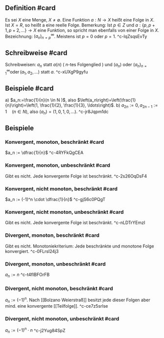 ## Definition #card 
Es sei $X$ eine Menge, $X \neq \emptyset$. Eine Funktion $a: N \rightarrow X$ heißt eine Folge in $X$. Ist $X= R$, so heißt a eine reelle Folge.
Bemerkung: Ist $p \in Z$ und $a:\{p, p+1, p+2, \ldots\} \rightarrow X$ eine Funktion, so spricht man ebenfalls von einer Folge in $X$. Bezeichnung: $\left(a_n\right)_{n=p}^{\infty}$. Meistens ist $p=0$ oder $p=1$.
^c-IqZsqsEvTy

## Schreibweise #card 
Schreibweisen: $a_n$ statt $a(n)$ ( $n$-tes Folgenglied $)$ und $\left(a_n\right)$ oder $\left(a_n\right)_{n=1}^{\infty} \operatorname{oder}\left(a_1, a_2, \ldots\right)$ statt $a$.
^c-xUXgP9gyfu

## Beispiele #card 
a) $a_n:=\frac{1}{n}(n \in N )$, also $\left(a_n\right)=\left(\frac{1}{n}\right)=\left(1, \frac{1}{2}, \frac{1}{3}, \ldots\right)$.
b) $a_{2 n}:=0, a_{2 n-1}:=1 \quad(n \in N )$, also $\left(a_n\right)=(1,0,1,0, \ldots)$.
^c-jr8Jqpm1dc

## Beispiele
### Konvergent, monoton, beschränkt #card 
$a_n := \dfrac{1}{n}$
^c-4RYFkQgCEA
### Konvergent, monoton, unbeschränkt #card 
Gibt es nicht. Jede konvergente Folge ist beschränkt.
^c-2s26OqDsF4
### Konvergent, nicht monoton, beschränkt #card 
$a_n := (-1)^n \cdot \dfrac{1}{n}$
^c-gjS6c0PQgT
### Konvergent, nicht monoton, unbeschränkt #card 
Gibt es nicht. Jede konvergente Folge ist beschränkt.
^c-nLDTrYEmzI
### Divergent, monoton, beschränkt #card 
Gibt es nicht. Monotoniekriterium: Jede beschränkte und monotone Folge konvergiert.
^c-0FLrsI24j3
### Divergent, monoton, unbeschränkt #card 
$a_n := n$
^c-t4fIBFOrFB
### Divergent, nicht monoton, beschränkt #card 
$a_n := (-1)^n$.  Nach [[Bolzano Weierstraß]] besitzt jede dieser Folgen aber mind. eine konvergente [[Teilfolge]].
^c-ce7z5srlse
### Divergent, nicht monoton, unbeschränkt #card 
$a_n := (-1)^n \cdot n$
^c-j2Yug84SpZ



